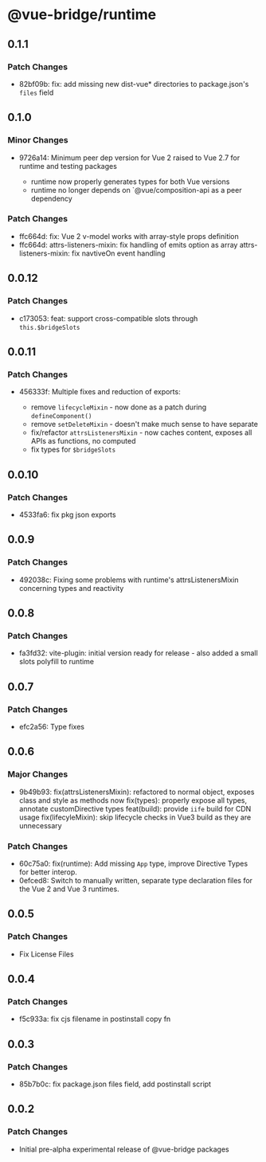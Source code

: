 # @vue-bridge/runtime

## 0.1.1

### Patch Changes

- 82bf09b: fix: add missing new dist-vue\* directories to package.json's `files` field

## 0.1.0

### Minor Changes

- 9726a14: Minimum peer dep version for Vue 2 raised to Vue 2.7 for runtime and testing packages

  - runtime now properly generates types for both Vue versions
  - runtime no longer depends on `@vue/composition-api as a peer dependency

### Patch Changes

- ffc664d: fix: Vue 2 v-model works with array-style props definition
- ffc664d: attrs-listeners-mixin: fix handling of emits option as array
  attrs-listeners-mixin: fix navtiveOn event handling

## 0.0.12

### Patch Changes

- c173053: feat: support cross-compatible slots through `this.$bridgeSlots`

## 0.0.11

### Patch Changes

- 456333f: Multiple fixes and reduction of exports:

  - remove `lifecycleMixin` - now done as a patch during `defineComponent()`
  - remove `setDeleteMixin` - doesn't make much sense to have separate
  - fix/refactor `attrsListenersMixin` - now caches content, exposes all APIs as functions, no computed
  - fix types for `$bridgeSlots`

## 0.0.10

### Patch Changes

- 4533fa6: fix pkg json exports

## 0.0.9

### Patch Changes

- 492038c: Fixing some problems with runtime's attrsListenersMixin concerning types and reactivity

## 0.0.8

### Patch Changes

- fa3fd32: vite-plugin: initial version ready for release - also added a small slots polyfill to runtime

## 0.0.7

### Patch Changes

- efc2a56: Type fixes

## 0.0.6

### Major Changes

- 9b49b93: fix(attrsListenersMixin): refactored to normal object, exposes class and style as methods now
  fix(types): properly expose all types, annotate customDirective types
  feat(build): provide `iife` build for CDN usage
  fix(lifecyleMixin): skip lifecycle checks in Vue3 build as they are unnecessary

### Patch Changes

- 60c75a0: fix(runtime): Add missing `App` type, improve Directive Types for better interop.
- 0efced8: Switch to manually written, separate type declaration files for the Vue 2 and Vue 3 runtimes.

## 0.0.5

### Patch Changes

- Fix License Files

## 0.0.4

### Patch Changes

- f5c933a: fix cjs filename in postinstall copy fn

## 0.0.3

### Patch Changes

- 85b7b0c: fix package.json files field, add postinstall script

## 0.0.2

### Patch Changes

- Initial pre-alpha experimental release of @vue-bridge packages
